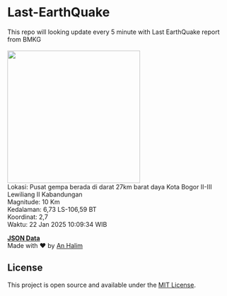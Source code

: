 # Last-EarthQuake
This repo will looking update every 5 minute with Last EarthQuake report from BMKG
<br>
<br>
<img src="undefined" width="300"/>
<br>
Lokasi: Pusat gempa berada di darat 27km barat daya Kota Bogor  II-III Lewiliang II Kabandungan <br>
Magnitude: 10 Km <br>
Kedalaman: 6,73 LS-106,59 BT <br>
Koordinat: 2,7 <br>
Waktu: 22 Jan 2025 10:09:34 WIB <br>

<a href="./data/data.json">**JSON Data**</a>
<br>
Made with ❤️ by <a href="https://github.com/an-halim">An Halim</a>
## License

This project is open source and available under the [MIT License](LICENSE).
